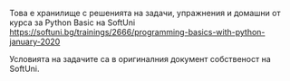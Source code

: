 Това е хранилище с решенията на задачи, упражнения и домашни от курса за Python Basic на SoftUni
https://softuni.bg/trainings/2666/programming-basics-with-python-january-2020

Условията на задачите са в оригиналния документ собственост на SoftUni.
